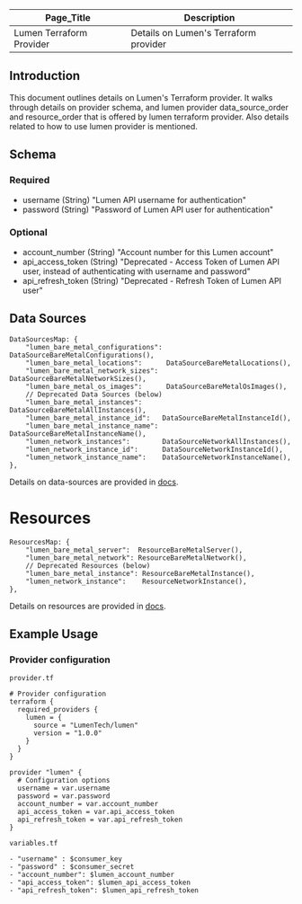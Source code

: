 | Page_Title      | Description                           |
|-----------------|---------------------------------------|
| Lumen Terraform Provider  | Details on Lumen's Terraform provider |

## Introduction
This document outlines details on Lumen's Terraform provider. It walks through details on provider schema, and lumen provider data_source_order and resource_order that is offered by lumen terraform provider. Also details related to how to use lumen provider is mentioned.

## Schema

### Required
- username (String) "Lumen API username for authentication"
- password (String) "Password of Lumen API user for authentication"

### Optional
- account_number (String) "Account number for this Lumen account"
- api_access_token (String) "Deprecated - Access Token of Lumen API user, instead of authenticating with username and password"
- api_refresh_token (String) "Deprecated - Refresh Token of Lumen API user"

## Data Sources
```golang
DataSourcesMap: {
    "lumen_bare_metal_configurations": DataSourceBareMetalConfigurations(),
    "lumen_bare_metal_locations":      DataSourceBareMetalLocations(),
    "lumen_bare_metal_network_sizes":  DataSourceBareMetalNetworkSizes(),
    "lumen_bare_metal_os_images":      DataSourceBareMetalOsImages(),
    // Deprecated Data Sources (below)
    "lumen_bare_metal_instances":     DataSourceBareMetalAllInstances(),
    "lumen_bare_metal_instance_id":   DataSourceBareMetalInstanceId(),
    "lumen_bare_metal_instance_name": DataSourceBareMetalInstanceName(),
    "lumen_network_instances":        DataSourceNetworkAllInstances(),
    "lumen_network_instance_id":      DataSourceNetworkInstanceId(),
    "lumen_network_instance_name":    DataSourceNetworkInstanceName(),
},
```
Details on data-sources are provided in [docs](../data-sources).

# Resources
```golang
ResourcesMap: {
    "lumen_bare_metal_server":  ResourceBareMetalServer(), 
    "lumen_bare_metal_network": ResourceBareMetalNetwork(), 
    // Deprecated Resources (below) 
    "lumen_bare_metal_instance": ResourceBareMetalInstance(),
    "lumen_network_instance":    ResourceNetworkInstance(),
},
```
Details on resources are provided in [docs](../resources).

## Example Usage

### Provider configuration
`provider.tf`
```hcl
# Provider configuration
terraform {
  required_providers {
    lumen = {
      source = "LumenTech/lumen"
      version = "1.0.0"
    }
  }
}

provider "lumen" {
  # Configuration options
  username = var.username
  password = var.password
  account_number = var.account_number
  api_access_token = var.api_access_token
  api_refresh_token = var.api_refresh_token
}
```

`variables.tf`
```hcl
- "username" : $consumer_key
- "password" : $consumer_secret
- "account_number": $lumen_account_number
- "api_access_token": $lumen_api_access_token
- "api_refresh_token": $lumen_api_refresh_token
```

